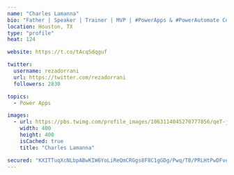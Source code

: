 ```yaml
---
name: "Charles Lamanna"
bio: "Father | Speaker | Trainer | MVP | #PowerApps & #PowerAutomate Community Super User | YouTuber Right-pointing triangle http://youtube.com/c/rezadorrani | Learn - Share - Clockwise rightwards and leftwards open circle arrows"
location: Houston, TX
type: "profile"
heat: 124

website: https://t.co/tAcqSdqguf

twitter:
  username: rezadorrani
  url: https://twitter.com/rezadorrani
  followers: 2830

topics:
  - Power Apps

images:
  - url: https://pbs.twimg.com/profile_images/1063114045270777856/qeT-jpWr_400x400.jpg
    width: 400
    height: 400
    isCached: true
    title: "Charles Lamanna"

secured: "KXITTuqXcNLbpABwKIW6YoLiReQmCRGgs8F8C1gGDg/Pwq/TB/PRLHtPwDFvexcG1/Xj0f26IPyQQOG+k2CfmtHM6F51+s2G9QjlS7pVPzNDUTfPzQOMPGxqzn82n7RyRtzObnD+/fmyp/J5LuKypuZFH+YArvfPiF5/Xe4zI0nJnkhWZqMlXwTiyA1J7fDxZaRCE1ChgfJI+mFHQOzMfRzg0F7eI69FJD4mbEtayPyW7HSN5EtIclesIQMnVMvdcCZlPHpFxmLi9vgzIfKs00JoWvEv1ptZWW4QFH5MfYKdI/Z4AE12QOFJLFqcz+NklryfoSEe1OV2RsKbQpKAYpuWuYcEjjkRLOvGg6In9CdJJUaOOmTnMmPGPBLbZSNBe7mJLXP72NB/BdN0kzcBbw==;FJmdfJEy2y0KzxRpJns/0g=="
---
```


